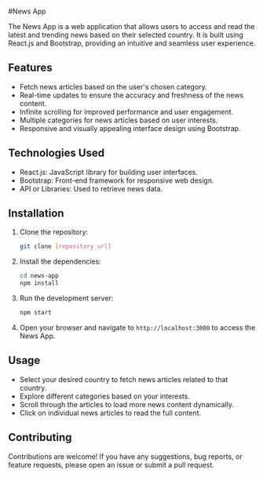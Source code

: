 #News App

The News App is a web application that allows users to access and read the latest and trending news based on their selected country. It is built using React.js and Bootstrap, providing an intuitive and seamless user experience.

## Features

- Fetch news articles based on the user's chosen category.
- Real-time updates to ensure the accuracy and freshness of the news content.
- Infinite scrolling for improved performance and user engagement.
- Multiple categories for news articles based on user interests.
- Responsive and visually appealing interface design using Bootstrap.

## Technologies Used

- React.js: JavaScript library for building user interfaces.
- Bootstrap: Front-end framework for responsive web design.
- API or Libraries: Used to retrieve news data.

## Installation

1. Clone the repository:

   ```bash
   git clone [repository_url]
   ```

2. Install the dependencies:

   ```bash
   cd news-app
   npm install
   ```

3. Run the development server:

   ```bash
   npm start
   ```

4. Open your browser and navigate to `http://localhost:3000` to access the News App.

## Usage

- Select your desired country to fetch news articles related to that country.
- Explore different categories based on your interests.
- Scroll through the articles to load more news content dynamically.
- Click on individual news articles to read the full content.

## Contributing

Contributions are welcome! If you have any suggestions, bug reports, or feature requests, please open an issue or submit a pull request.
